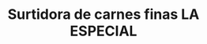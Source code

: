 ---
title: "Surtidora de carnes finas LA ESPECIAL"
url: /moniquira/surtidora-de-carnes-finas-la-especial/
shop: Metzgerei
---